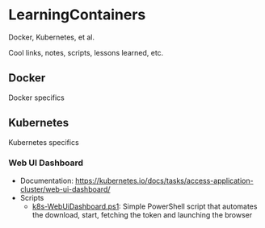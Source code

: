 # LearningContainers

Docker, Kubernetes, et al.

Cool links, notes, scripts, lessons learned, etc.

## Docker

Docker specifics

## Kubernetes

Kubernetes specifics
### Web UI Dashboard

- Documentation: https://kubernetes.io/docs/tasks/access-application-cluster/web-ui-dashboard/
- Scripts
  - [k8s-WebUiDashboard.ps1](./src/k8s-WebUiDashboard.ps1): Simple PowerShell script that automates the download, start, fetching the token and launching the browser
